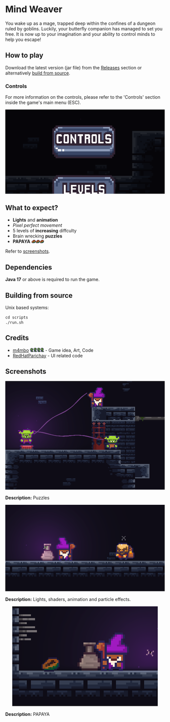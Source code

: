
# Mind Weaver

You wake up as a mage, trapped deep within the confines of a dungeon ruled by goblins. Luckily, your butterfly companion has managed to set you free. It is now up to your imagination and your ability to control minds to help you escape!

## How to play

Download the latest version (jar file) from the [Releases](https://github.com/m4mbo/mind-weaver/releases) section or alternatively [build from source](#building-from-source).

### Controls

For more information on the controls, please refer to the 'Controls' section inside the game's main menu (ESC).

![controls](assets/github/controls.png)

## What to expect?

* **Lights** and **animation** 
* *Pixel perfect movement*
* 5 levels of **increasing** diffculty 
* Brain wrecking **puzzles** 
* **PAPAYA** ![ppy](assets/Items/papaya.png)![ppy](assets/Items/papaya.png)![ppy](assets/Items/papaya.png)

Refer to [screenshots](#screenshots).


## Dependencies

**Java 17** or above is required to run the game.

## Building from source 

Unix based systems:

```
cd scripts
./run.sh
```

## Credits

* [m4mbo](https://github.com/m4mbo) ![ppy](assets/Items/bug.png) - Game idea, Art, Code
* [RedHatParichay](https://github.com/RedHatParichay) - UI related code

## Screenshots

<div style="text-align: center;">
  <img src="assets/github/puzzles.png" alt="papaya">
</div>

**Description:** Puzzles

<div style="text-align: center;">
  <img src="assets/github/lights.png" alt="papaya">
</div>

**Description:** Lights, shaders, animation and particle effects.


<div style="text-align: center;">
  <img src="assets/github/papaya.png" alt="papaya">
</div>

**Description:** PAPAYA

